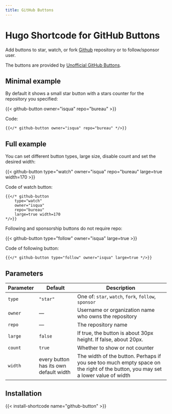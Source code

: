 ```yaml
---
title: GitHub Buttons
---
```


# Hugo Shortcode for GitHub Buttons

Add buttons to star, watch, or fork [Github](https://github.com/) repository or to follow/sponsor user.

The buttons are provided by [Unofficial GitHub Buttons](https://ghbtns.com/).

## Minimal example

By default it shows a small star button with a stars counter for the repository you specified:

{{< github-button owner="isqua" repo="bureau" >}}

Code:

```
{{</* github-button owner="isqua" repo="bureau" */>}}
```

## Full example

You can set different button types, large size, disable count and set the desired width:

{{< github-button type="watch" owner="isqua" repo="bureau" large=true width=170 >}}

Code of watch button:

```
{{</* github-button
    type="watch"
    owner="isqua"
    repo="bureau"
    large=true width=170
*/>}}
```

Following and sponsorship buttons do not require repo:

{{< github-button type="follow" owner="isqua" large=true >}}

Code of following button:

```
{{</* github-button type="follow" owner="isqua" large=true */>}}
```

## Parameters

| Parameter  | Default  | Description |
| ---------- | -------- | ----------- |
| `type`     | `"star"` | One of: `star`, `watch`, `fork`, `follow`, `sponsor` |
| `owner`    | —       | Username or organization name who owns the repository |
| `repo`     | —       | The repository name |
| `large`    | `false` | If true, the button is about 30px height. If false, about 20px. |
| `count`    | `true`  | Whether to show or not counter |
| `width`    | every button has its own default width | The width of the button. Perhaps if you see too much empty space on the right of the button, you may set a lower value of width |

## Installation

{{< install-shortcode name="github-button" >}}
